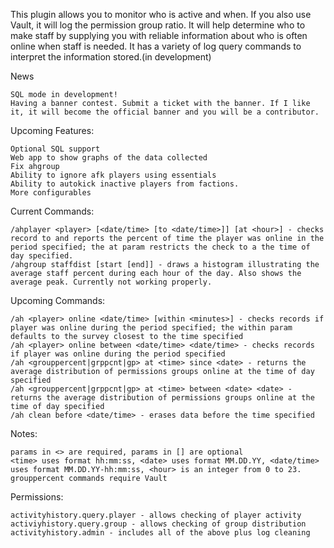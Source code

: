 This plugin allows you to monitor who is active and when. If you also use Vault, it will log the permission group ratio. It will help determine who to make staff by supplying you with reliable information about who is often online when staff is needed. It has a variety of log query commands to interpret the information stored.(in development)

News

    SQL mode in development!
    Having a banner contest. Submit a ticket with the banner. If I like it, it will become the official banner and you will be a contributor.

Upcoming Features:

    Optional SQL support
    Web app to show graphs of the data collected
    Fix ahgroup
    Ability to ignore afk players using essentials
    Ability to autokick inactive players from factions.
    More configurables

Current Commands:

    /ahplayer <player> [<date/time> [to <date/time>]] [at <hour>] - checks record to and reports the percent of time the player was online in the period specified; the at param restricts the check to a the time of day specified.
    /ahgroup staffdist [start [end]] - draws a histogram illustrating the average staff percent during each hour of the day. Also shows the average peak. Currently not working properly.

Upcoming Commands:

    /ah <player> online <date/time> [within <minutes>] - checks records if player was online during the period specified; the within param defaults to the survey closest to the time specified
    /ah <player> online between <date/time> <date/time> - checks records if player was online during the period specified
    /ah <grouppercent|grppcnt|gp> at <time> since <date> - returns the average distribution of permissions groups online at the time of day specified
    /ah <grouppercent|grppcnt|gp> at <time> between <date> <date> - returns the average distribution of permissions groups online at the time of day specified
    /ah clean before <date/time> - erases data before the time specified

Notes:

    params in <> are required, params in [] are optional
    <time> uses format hh:mm:ss, <date> uses format MM.DD.YY, <date/time> uses format MM.DD.YY-hh:mm:ss, <hour> is an integer from 0 to 23.
    grouppercent commands require Vault

Permissions:

    activityhistory.query.player - allows checking of player activity
    activiyhistory.query.group - allows checking of group distribution
    activityhistory.admin - includes all of the above plus log cleaning
